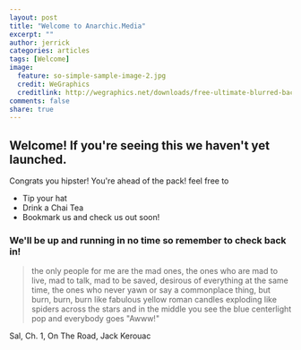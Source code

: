 ```yaml
---
layout: post
title: "Welcome to Anarchic.Media"
excerpt: ""
author: jerrick
categories: articles
tags: [Welcome]
image:
  feature: so-simple-sample-image-2.jpg
  credit: WeGraphics
  creditlink: http://wegraphics.net/downloads/free-ultimate-blurred-background-pack/
comments: false
share: true
---
```



## Welcome! If you're seeing this we haven't yet launched.

Congrats you hipster! You're ahead of the pack! feel free to

* Tip your hat
* Drink a Chai Tea
* Bookmark us and check us out soon!

### We'll be up and running in no time so remember to check back in!


> the only people for me are the mad ones, the ones who are mad to live, mad to talk, mad to be saved, desirous of everything at the same time, the ones who never yawn or say a commonplace thing, but burn, burn, burn like fabulous yellow roman candles exploding like spiders across the stars and in the middle you see the blue centerlight pop and everybody goes "Awww!"

Sal, Ch. 1, On The Road, Jack Kerouac
